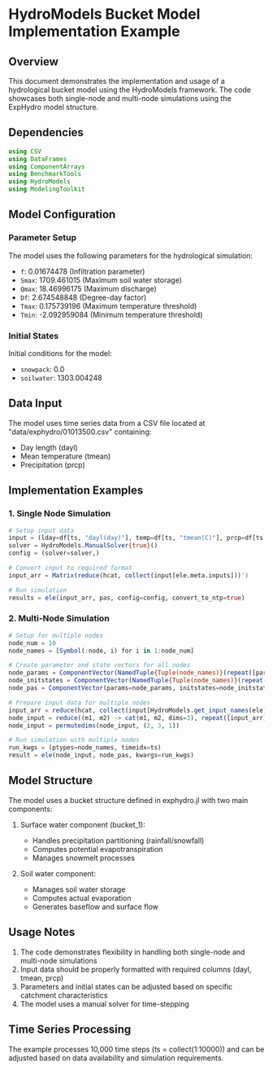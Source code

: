 # HydroModels Bucket Model Implementation Example

## Overview
This document demonstrates the implementation and usage of a hydrological bucket model using the HydroModels framework. The code showcases both single-node and multi-node simulations using the ExpHydro model structure.

## Dependencies
```julia
using CSV
using DataFrames
using ComponentArrays
using BenchmarkTools
using HydroModels
using ModelingToolkit
```

## Model Configuration

### Parameter Setup
The model uses the following parameters for the hydrological simulation:
- `f`: 0.01674478 (Infiltration parameter)
- `Smax`: 1709.461015 (Maximum soil water storage)
- `Qmax`: 18.46996175 (Maximum discharge)
- `Df`: 2.674548848 (Degree-day factor)
- `Tmax`: 0.175739196 (Maximum temperature threshold)
- `Tmin`: -2.092959084 (Minimum temperature threshold)

### Initial States
Initial conditions for the model:
- `snowpack`: 0.0
- `soilwater`: 1303.004248

## Data Input
The model uses time series data from a CSV file located at "data/exphydro/01013500.csv" containing:
- Day length (dayl)
- Mean temperature (tmean)
- Precipitation (prcp)

## Implementation Examples

### 1. Single Node Simulation
```julia
# Setup input data
input = (lday=df[ts, "dayl(day)"], temp=df[ts, "tmean(C)"], prcp=df[ts, "prcp(mm/day)"])
solver = HydroModels.ManualSolver{true}()
config = (solver=solver,)

# Convert input to required format
input_arr = Matrix(reduce(hcat, collect(input[ele.meta.inputs]))')

# Run simulation
results = ele(input_arr, pas, config=config, convert_to_ntp=true)
```

### 2. Multi-Node Simulation
```julia
# Setup for multiple nodes
node_num = 10
node_names = [Symbol(:node, i) for i in 1:node_num]

# Create parameter and state vectors for all nodes
node_params = ComponentVector(NamedTuple{Tuple(node_names)}(repeat([params], length(node_names))))
node_initstates = ComponentVector(NamedTuple{Tuple(node_names)}(repeat([init_states], length(node_names))))
node_pas = ComponentVector(params=node_params, initstates=node_initstates)

# Prepare input data for multiple nodes
input_arr = reduce(hcat, collect(input[HydroModels.get_input_names(ele)]))
node_input = reduce((m1, m2) -> cat(m1, m2, dims=3), repeat([input_arr], length(node_names)))
node_input = permutedims(node_input, (2, 3, 1))

# Run simulation with multiple nodes
run_kwgs = (ptypes=node_names, timeidx=ts)
result = ele(node_input, node_pas, kwargs=run_kwgs)
```

## Model Structure
The model uses a bucket structure defined in exphydro.jl with two main components:
1. Surface water component (bucket_1):
   - Handles precipitation partitioning (rainfall/snowfall)
   - Computes potential evapotranspiration
   - Manages snowmelt processes

2. Soil water component:
   - Manages soil water storage
   - Computes actual evaporation
   - Generates baseflow and surface flow

## Usage Notes
1. The code demonstrates flexibility in handling both single-node and multi-node simulations
2. Input data should be properly formatted with required columns (dayl, tmean, prcp)
3. Parameters and initial states can be adjusted based on specific catchment characteristics
4. The model uses a manual solver for time-stepping

## Time Series Processing
The example processes 10,000 time steps (ts = collect(1:10000)) and can be adjusted based on data availability and simulation requirements.